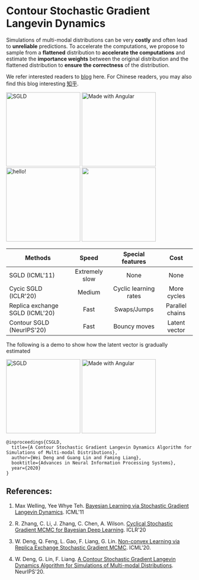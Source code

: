 # Contour Stochastic Gradient Langevin Dynamics

Simulations of multi-modal distributions can be very **costly** and often lead to **unreliable** predictions. To accelerate the computations, we propose to sample from a **flattened** distribution to **accelerate the computations** and estimate the **importance weights** between the original distribution and the flattened distribution to **ensure the correctness** of the distribution. 

We refer interested readers to [blog](https://waynedw.github.io/posts/CSGLD/) here. For Chinese readers, you may also find this blog interesting [知乎](https://zhuanlan.zhihu.com/p/267633636).



<p float="left">
  <img src="figures/SGLD.gif" width="200" title="SGLD"/>
  <img src="figures/cycSGLD.gif" width="200" alt="Made with Angular" title="Angular" /> 
  <img src="figures/reSGLD.gif" width="200" alt="hello!" title="adam solomon's hello"/>
  <img src="figures/CSGLD.gif" width="200" />
</p>



| Methods   |      Speed      | Special features  | Cost |
|----------|:-------------:|:-------------:|:-------------:|
| SGLD (ICML'11) |  Extremely slow | None | None |
| Cycic SGLD (ICLR'20) |    Medium   | Cyclic learning rates  | More cycles |
| Replica exchange SGLD (ICML'20) | Fast | Swaps/Jumps | Parallel chains |
| Contour SGLD (NeurIPS'20) | Fast | Bouncy moves | Latent vector |



The following is a demo to show how the latent vector is gradually estimated
<p float="left">
  <img src="figures/CSGLD_with_PDF.gif" width="200" title="SGLD"/>
  <img src="figures/CSGLD_PDF.gif" width="200" alt="Made with Angular" title="Angular" /> 
</p>


```
@inproceedings{CSGLD,
  title={A Contour Stochastic Gradient Langevin Dynamics Algorithm for Simulations of Multi-modal Distributions},
  author={Wei Deng and Guang Lin and Faming Liang},
  booktitle={Advances in Neural Information Processing Systems},
  year={2020}
}
```

## References:

1. Max Welling, Yee Whye Teh. [Bayesian Learning via Stochastic Gradient Langevin Dynamics](https://pdfs.semanticscholar.org/aeed/631d6a84100b5e9a021ec1914095c66de415.pdf). ICML'11

2. R. Zhang, C. Li, J. Zhang, C. Chen, A. Wilson. [Cyclical Stochastic Gradient MCMC for Bayesian Deep Learning](https://arxiv.org/pdf/1902.03932.pdf). ICLR'20

3. W. Deng, Q. Feng, L. Gao, F. Liang, G. Lin. [Non-convex Learning via Replica Exchange Stochastic Gradient MCMC](https://arxiv.org/pdf/2008.05367.pdf). ICML'20.

4. W. Deng, G. Lin, F. Liang. [A Contour Stochastic Gradient Langevin Dynamics Algorithm for Simulations of Multi-modal Distributions](https://arxiv.org/pdf/2010.09800.pdf). NeurIPS'20.
